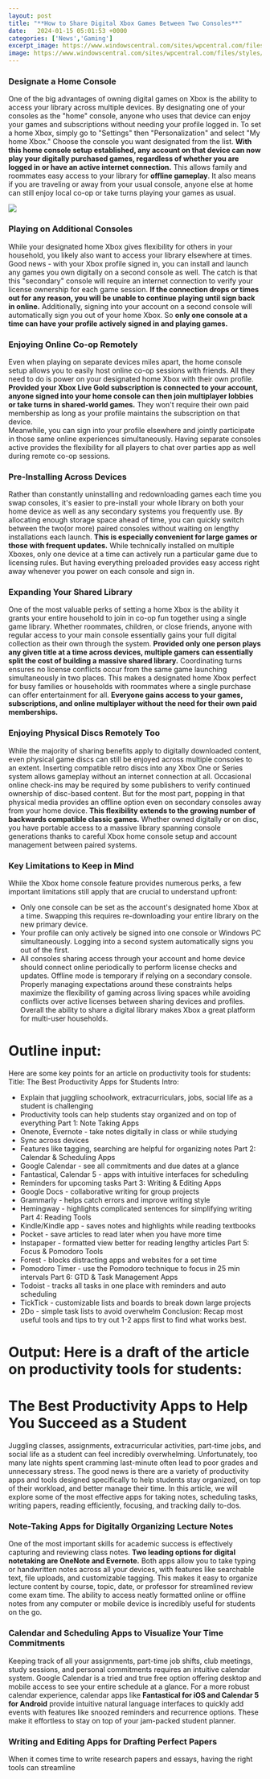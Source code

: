 ```yaml
---
layout: post
title: "**How to Share Digital Xbox Games Between Two Consoles**"
date:   2024-01-15 05:01:53 +0000
categories: ['News','Gaming']
excerpt_image: https://www.windowscentral.com/sites/wpcentral.com/files/styles/large_wm_brb/public/field/image/2017/11/Xbox-one-x-family-2_0.jpg
image: https://www.windowscentral.com/sites/wpcentral.com/files/styles/large_wm_brb/public/field/image/2017/11/Xbox-one-x-family-2_0.jpg
---
```


### Designate a Home Console
One of the big advantages of owning digital games on Xbox is the ability to access your library across multiple devices. By designating one of your consoles as the "home" console, anyone who uses that device can enjoy your games and subscriptions without needing your profile logged in. 
To set a home Xbox, simply go to "Settings" then "Personalization" and select "My home Xbox." Choose the console you want designated from the list. **With this home console setup established, any account on that device can now play your digitally purchased games, regardless of whether you are logged in or have an active internet connection.** 
This allows family and roommates easy access to your library for **offline gameplay**. It also means if you are traveling or away from your usual console, anyone else at home can still enjoy local co-op or take turns playing your games as usual.

![](https://www.windowscentral.com/sites/wpcentral.com/files/styles/large_wm_brb/public/field/image/2017/11/Xbox-one-x-family-2_0.jpg)
### Playing on Additional Consoles
While your designated home Xbox gives flexibility for others in your household, you likely also want to access your library elsewhere at times. Good news - with your Xbox profile signed in, you can install and launch any games you own digitally on a second console as well. 
The catch is that this "secondary" console will require an internet connection to verify your license ownership for each game session. **If the connection drops or times out for any reason, you will be unable to continue playing until sign back in online.**
Additionally, signing into your account on a second console will automatically sign you out of your home Xbox. So **only one console at a time can have your profile actively signed in and playing games.**
### Enjoying Online Co-op Remotely 
Even when playing on separate devices miles apart, the home console setup allows you to easily host online co-op sessions with friends. All they need to do is power on your designated home Xbox with their own profile. 
**Provided your Xbox Live Gold subscription is connected to your account, anyone signed into your home console can then join multiplayer lobbies or take turns in shared-world games.** They won't require their own paid membership as long as your profile maintains the subscription on that device.  
Meanwhile, you can sign into your profile elsewhere and jointly participate in those same online experiences simultaneously. Having separate consoles active provides the flexibility for all players to chat over parties app as well during remote co-op sessions.
### Pre-Installing Across Devices
Rather than constantly uninstalling and redownloading games each time you swap consoles, it's easier to pre-install your whole library on both your home device as well as any secondary systems you frequently use. 
By allocating enough storage space ahead of time, you can quickly switch between the two(or more) paired consoles without waiting on lengthy installations each launch. **This is especially convenient for large games or those with frequent updates.**
While technically installed on multiple Xboxes, only one device at a time can actively run a particular game due to licensing rules. But having everything preloaded provides easy access right away whenever you power on each console and sign in.
### Expanding Your Shared Library  
One of the most valuable perks of setting a home Xbox is the ability it grants your entire household to join in co-op fun together using a single game library. Whether roommates, children, or close friends, anyone with regular access to your main console essentially gains your full digital collection as their own through the system.
**Provided only one person plays any given title at a time across devices, multiple gamers can essentially split the cost of building a massive shared library.** Coordinating turns ensures no license conflicts occur from the same game launching simultaneously in two places. 
This makes a designated home Xbox perfect for busy families or households with roommates where a single purchase can offer entertainment for all. **Everyone gains access to your games, subscriptions, and online multiplayer without the need for their own paid memberships.**
### Enjoying Physical Discs Remotely Too
While the majority of sharing benefits apply to digitally downloaded content, even physical game discs can still be enjoyed across multiple consoles to an extent. Inserting compatible retro discs into any Xbox One or Series system allows gameplay without an internet connection at all. 
Occasional online check-ins may be required by some publishers to verify continued ownership of disc-based content. But for the most part, popping in that physical media provides an offline option even on secondary consoles away from your home device. 
**This flexibility extends to the growing number of backwards compatible classic games.** Whether owned digitally or on disc, you have portable access to a massive library spanning console generations thanks to careful Xbox home console setup and account management between paired systems.
### Key Limitations to Keep in Mind
While the Xbox home console feature provides numerous perks, a few important limitations still apply that are crucial to understand upfront:
- Only one console can be set as the account's designated home Xbox at a time. Swapping this requires re-downloading your entire library on the new primary device.
- Your profile can only actively be signed into one console or Windows PC simultaneously. Logging into a second system automatically signs you out of the first.  
- All consoles sharing access through your account and home device should connect online periodically to perform license checks and updates. Offline mode is temporary if relying on a secondary console.
Properly managing expectations around these constraints helps maximize the flexibility of gaming across living spaces while avoiding conflicts over active licenses between sharing devices and profiles. Overall the ability to share a digital library makes Xbox a great platform for multi-user households.
# Outline input:
Here are some key points for an article on productivity tools for students:
Title: The Best Productivity Apps for Students
Intro:
- Explain that juggling schoolwork, extracurriculars, jobs, social life as a student is challenging
- Productivity tools can help students stay organized and on top of everything
Part 1: Note Taking Apps
- Onenote, Evernote - take notes digitally in class or while studying
- Sync across devices 
- Features like tagging, searching are helpful for organizing notes
Part 2: Calendar & Scheduling Apps
- Google Calendar - see all commitments and due dates at a glance
- Fantastical, Calendar 5 - apps with intuitive interfaces for scheduling 
- Reminders for upcoming tasks
Part 3: Writing & Editing Apps  
- Google Docs - collaborative writing for group projects
- Grammarly - helps catch errors and improve writing style
- Hemingway - highlights complicated sentences for simplifying writing  
Part 4: Reading Tools
- Kindle/Kindle app - saves notes and highlights while reading textbooks
- Pocket - save articles to read later when you have more time
- Instapaper - formatted view better for reading lengthy articles
Part 5: Focus & Pomodoro Tools
- Forest - blocks distracting apps and websites for a set time
- Pomodoro Timer - use the Pomodoro technique to focus in 25 min intervals
Part 6: GTD & Task Management Apps  
- Todoist - tracks all tasks in one place with reminders and auto scheduling 
- TickTick - customizable lists and boards to break down large projects
- 2Do - simple task lists to avoid overwhelm 
Conclusion: Recap most useful tools and tips to try out 1-2 apps first to find what works best.
# Output: Here is a draft of the article on productivity tools for students:
# The Best Productivity Apps to Help You Succeed as a Student
Juggling classes, assignments, extracurricular activities, part-time jobs, and social life as a student can feel incredibly overwhelming. Unfortunately, too many late nights spent cramming last-minute often lead to poor grades and unnecessary stress. The good news is there are a variety of productivity apps and tools designed specifically to help students stay organized, on top of their workload, and better manage their time. In this article, we will explore some of the most effective apps for taking notes, scheduling tasks, writing papers, reading efficiently, focusing, and tracking daily to-dos.
### Note-Taking Apps for Digitally Organizing Lecture Notes 
One of the most important skills for academic success is effectively capturing and reviewing class notes. **Two leading options for digital notetaking are OneNote and Evernote.** Both apps allow you to take typing or handwritten notes across all your devices, with features like searchable text, file uploads, and customizable tagging. This makes it easy to organize lecture content by course, topic, date, or professor for streamlined review come exam time. The ability to access neatly formatted online or offline notes from any computer or mobile device is incredibly useful for students on the go.
### Calendar and Scheduling Apps to Visualize Your Time Commitments
Keeping track of all your assignments, part-time job shifts, club meetings, study sessions, and personal commitments requires an intuitive calendar system. Google Calendar is a tried and true free option offering desktop and mobile access to see your entire schedule at a glance. For a more robust calendar experience, calendar apps like **Fantastical for iOS and Calendar 5 for Android** provide intuitive natural language interfaces to quickly add events with features like snoozed reminders and recurrence options. These make it effortless to stay on top of your jam-packed student planner. 
### Writing and Editing Apps for Drafting Perfect Papers
When it comes time to write research papers and essays, having the right tools can streamline